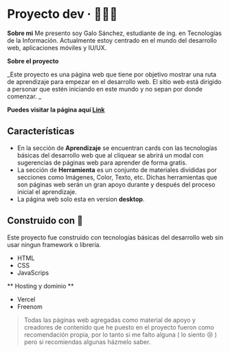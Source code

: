 # Proyecto dev · 👨🏻‍💻
**Sobre mi**
Me presento soy Galo Sánchez, estudiante de ing. en Tecnologías de la Información. Actualmente estoy centrado en el mundo del desarrollo web, aplicaciones móviles y IU/UX.

**Sobre el proyecto**

_Este proyecto es una página web que tiene por objetivo mostrar una ruta de aprendizaje para empezar en el desarrollo web. El sitio web está dirigido a personar que estén iniciando en este mundo y no sepan por donde comenzar. _

**Puedes visitar la página aquí [Link](https://dev-hackathon.ga)**

## Características

- En la sección de **Aprendizaje** se encuentran cards con las tecnologías básicas del desarrollo web que al cliquear se abrirá un modal con sugerencias de páginas web para aprender de forma gratis.
- La sección de **Herramienta** es un conjunto de materiales divididas por secciones como Imágenes, Color, Texto, etc. Dichas herramientas que son páginas web serán un gran apoyo durante y después del proceso inicial el aprendizaje.
- La página web solo esta en version **desktop**.

## Construido con 🔨
Este proyecto fue construido con tecnologías básicas del desarrollo web sin usar ningun framework o librería.
- HTML
- CSS
- JavaScrips

** Hosting y dominio **
- Vercel
- Freenom

> Todas las páginas web agregadas como material de apoyo y creadores de contenido que he puesto en el proyecto fueron como recomendación propia, por lo tanto si me falto alguna ( lo siento 😢 ) pero si recomiendas algunas házmelo saber.